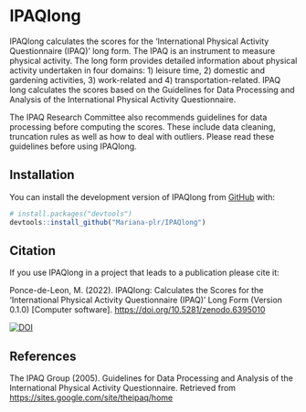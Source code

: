 
<!-- README.md is generated from README.Rmd. Please edit that file -->

# IPAQlong

<!-- badges: start -->
<!-- badges: end -->

IPAQlong calculates the scores for the ‘International Physical Activity
Questionnaire (IPAQ)’ long form. The IPAQ is an instrument to measure
physical activity. The long form provides detailed information about
physical activity undertaken in four domains: 1) leisure time, 2)
domestic and gardening activities, 3) work-related and 4)
transportation-related. IPAQ long calculates the scores based on the
Guidelines for Data Processing and Analysis of the International
Physical Activity Questionnaire.

The IPAQ Research Committee also recommends guidelines for data
processing before computing the scores. These include data cleaning,
truncation rules as well as how to deal with outliers. Please read these
guidelines before using IPAQlong.

## Installation

You can install the development version of IPAQlong from
[GitHub](https://github.com/) with:

``` r
# install.packages("devtools")
devtools::install_github("Mariana-plr/IPAQlong")
```

## Citation

If you use IPAQlong in a project that leads to a publication please cite
it:

Ponce-de-Leon, M. (2022). IPAQlong: Calculates the Scores for the
‘International Physical Activity Questionnaire (IPAQ)’ Long Form
(Version 0.1.0) \[Computer software\].
<https://doi.org/10.5281/zenodo.6395010>

[![DOI](https://zenodo.org/badge/471093506.svg)](https://zenodo.org/badge/latestdoi/471093506)

## References

The IPAQ Group (2005). Guidelines for Data Processing and Analysis of
the International Physical Activity Questionnaire. Retrieved from
<https://sites.google.com/site/theipaq/home>

